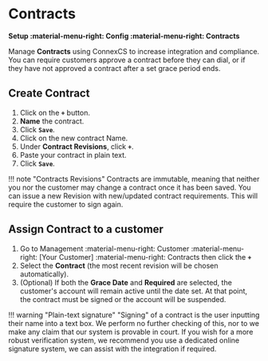 # Contracts
**Setup :material-menu-right: Config :material-menu-right: Contracts**

Manage **Contracts** using ConnexCS to increase integration and compliance. You can require customers approve a contract before they can dial, or if they have not approved a contract after a set grace period ends.

## Create Contract

1. Click on the **`+`** button.
2. **Name** the contract.
3. Click **`Save`**.
3. Click on the new contract Name.
4. Under **Contract Revisions**, click **`+`**.
5. Paste your contract in plain text.
3. Click **`Save`**.

!!! note "Contracts Revisions"
    Contracts are immutable, meaning that neither you nor the customer may change a contract once it has been saved. You can issue a new Revision with new/updated contract requirements. This will require the customer to sign again.

## Assign Contract to a customer

1. Go to Management :material-menu-right: Customer :material-menu-right: [Your Customer] :material-menu-right: Contracts then click the **`+`** 
2. Select the **Contract** (the most recent revision will be chosen automatically).
3. (Optional) If both the **Grace Date** and **Required** are selected, the customer's account will remain active until the date set. At that point, the contract must be signed or the account will be suspended.

!!! warning "Plain-text signature"
    "Signing" of a contract is the user inputting their name into a text box. We perform no further checking of this, nor to we make any claim that our system is provable in court. If you wish for a more robust verification system, we recommend you use a dedicated online signature system, we can assist with the integration if required.
